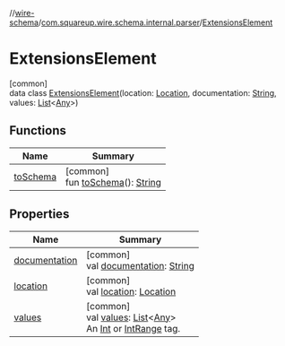 //[wire-schema](../../../index.md)/[com.squareup.wire.schema.internal.parser](../index.md)/[ExtensionsElement](index.md)

# ExtensionsElement

[common]\
data class [ExtensionsElement](index.md)(location: [Location](../../com.squareup.wire.schema/-location/index.md), documentation: [String](https://kotlinlang.org/api/latest/jvm/stdlib/kotlin/-string/index.html), values: [List](https://kotlinlang.org/api/latest/jvm/stdlib/kotlin.collections/-list/index.html)&lt;[Any](https://kotlinlang.org/api/latest/jvm/stdlib/kotlin/-any/index.html)&gt;)

## Functions

| Name | Summary |
|---|---|
| [toSchema](to-schema.md) | [common]<br>fun [toSchema](to-schema.md)(): [String](https://kotlinlang.org/api/latest/jvm/stdlib/kotlin/-string/index.html) |

## Properties

| Name | Summary |
|---|---|
| [documentation](documentation.md) | [common]<br>val [documentation](documentation.md): [String](https://kotlinlang.org/api/latest/jvm/stdlib/kotlin/-string/index.html) |
| [location](location.md) | [common]<br>val [location](location.md): [Location](../../com.squareup.wire.schema/-location/index.md) |
| [values](values.md) | [common]<br>val [values](values.md): [List](https://kotlinlang.org/api/latest/jvm/stdlib/kotlin.collections/-list/index.html)&lt;[Any](https://kotlinlang.org/api/latest/jvm/stdlib/kotlin/-any/index.html)&gt;<br>An [Int](https://kotlinlang.org/api/latest/jvm/stdlib/kotlin/-int/index.html) or [IntRange](https://kotlinlang.org/api/latest/jvm/stdlib/kotlin.ranges/-int-range/index.html) tag. |
